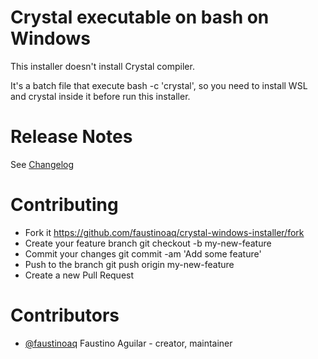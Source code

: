 # Crystal executable on bash on Windows

This installer doesn't install Crystal compiler.

It's a batch file that execute bash -c 'crystal', so you need to install WSL and 
crystal inside it before run this installer.

# Release Notes

See [Changelog](https://github.com/faustinoaq/crystal-windows-installer/blob/master/CHANGELOG.md)

# Contributing

- Fork it https://github.com/faustinoaq/crystal-windows-installer/fork
- Create your feature branch git checkout -b my-new-feature
- Commit your changes git commit -am 'Add some feature'
- Push to the branch git push origin my-new-feature
- Create a new Pull Request

# Contributors

- [@faustinoaq](https://github.com/faustinoaq) Faustino Aguilar - creator, maintainer